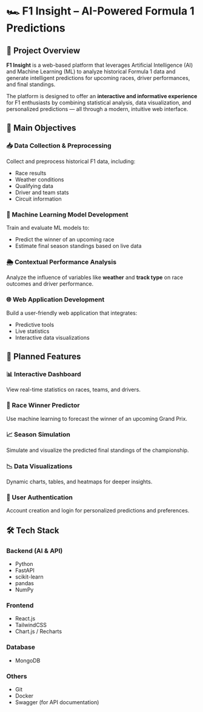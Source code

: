 # 🏎️ F1 Insight – AI-Powered Formula 1 Predictions

## 📌 Project Overview

**F1 Insight** is a web-based platform that leverages Artificial Intelligence (AI) and Machine Learning (ML) to analyze historical Formula 1 data and generate intelligent predictions for upcoming races, driver performances, and final standings.

The platform is designed to offer an **interactive and informative experience** for F1 enthusiasts by combining statistical analysis, data visualization, and personalized predictions — all through a modern, intuitive web interface.

## 🎯 Main Objectives

### 📥 Data Collection & Preprocessing

Collect and preprocess historical F1 data, including:

- Race results
- Weather conditions
- Qualifying data
- Driver and team stats
- Circuit information

### 🤖 Machine Learning Model Development

Train and evaluate ML models to:

- Predict the winner of an upcoming race
- Estimate final season standings based on live data

### 🌦️ Contextual Performance Analysis

Analyze the influence of variables like **weather** and **track type** on race outcomes and driver performance.

### 🌐 Web Application Development

Build a user-friendly web application that integrates:

- Predictive tools
- Live statistics
- Interactive data visualizations

## 🔧 Planned Features

### 📊 Interactive Dashboard

View real-time statistics on races, teams, and drivers.

### 🏁 Race Winner Predictor

Use machine learning to forecast the winner of an upcoming Grand Prix.

### 📈 Season Simulation

Simulate and visualize the predicted final standings of the championship.

### 📉 Data Visualizations

Dynamic charts, tables, and heatmaps for deeper insights.

### 🔐 User Authentication

Account creation and login for personalized predictions and preferences.

## 🛠️ Tech Stack

### Backend (AI & API)

- Python
- FastAPI
- scikit-learn
- pandas
- NumPy

### Frontend

- React.js
- TailwindCSS
- Chart.js / Recharts

### Database

- MongoDB

### Others

- Git
- Docker
- Swagger (for API documentation)